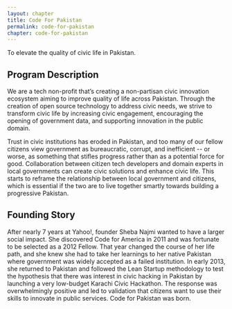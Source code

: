 ```yaml
---
layout: chapter
title: Code For Pakistan
permalink: code-for-pakistan
chapter: code-for-pakistan
---
```

To elevate the quality of civic life in Pakistan.
<!--more-->

## Program Description

We are a tech non-profit that’s creating a non-partisan civic innovation ecosystem
aiming to improve quality of life across Pakistan. Through the creation of open
source technology to address civic needs, we strive to transform civic life by
increasing civic engagement, encouraging the opening of government data, and
supporting innovation in the public domain.

Trust in civic institutions has eroded in Pakistan, and too many of our fellow
citizens view government as bureaucratic, corrupt, and inefficient -- or worse,
as something that stifles progress rather than as a potential force for good.
Collaboration between citizen tech developers and domain experts in local
governments can create civic solutions and enhance civic life. This starts to
reframe the relationship between local government and citizens, which is
essential if the two are to live together smartly towards building a
progressive Pakistan.

## Founding Story

After nearly 7 years at Yahoo!, founder Sheba Najmi wanted to have a larger
social impact. She discovered Code for America in 2011 and was fortunate to be
selected as a 2012 Fellow. That year changed the course of her life path, and
she knew she had to take her learnings to her native Pakistan where government
was widely accepted as a failed institution. In early 2013, she returned to
Pakistan and followed the Lean Startup methodology to test the hypothesis that
there was interest in civic hacking in Pakistan by launching a very low-budget
Karachi Civic Hackathon. The response was overwhelmingly positive and led to
validation that citizens want to use their skills to innovate in public
services. Code for Pakistan was born.
